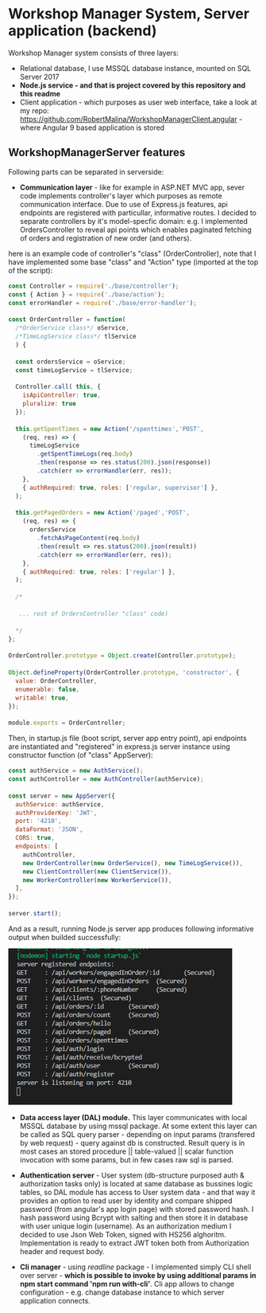 # Workshop Manager System, Server application (backend)
Workshop Manager system consists of three layers:
- Relational database, I use MSSQL database instance, mounted on SQL Server 2017
- <b>Node.js service - and that is project covered by this repository and this readme</b>
- Client application - which purposes as user web interface, take a look at my repo: https://github.com/RobertMalina/WorkshopManagerClient.angular - where Angular 9 based application is stored

## WorkshopManagerServer features
Following parts can be separated in serverside:
- <b>Communication layer</b> - like for example in ASP.NET MVC app, sever code implements controller's layer which purposes as remote communication interface. Due to use of Express.js features, api endpoints are registered with particullar, informative routes. I decided to separate controllers by it's model-specfic domain: e.g. I implemented OrdersController to reveal api points which enables paginated fetching of orders and registration of new order (and others).

here is an example code of controller's "class" (OrderController), note that I have implemented some base "class" and "Action" type (imported at the top of the script):

```js
const Controller = require('./base/controller');
const { Action } = require('./base/action');
const errorHandler = require('./base/error-handler');

const OrderController = function(
  /*OrderService class*/ oService,
  /*TimeLogService class*/ tlService
  ) {

  const ordersService = oService;
  const timeLogService = tlService;
  
  Controller.call( this, {
    isApiController: true,
    pluralize: true
  });

  this.getSpentTimes = new Action('/spenttimes','POST',
    (req, res) => {
      timeLogService
        .getSpentTimeLogs(req.body)
        .then(response => res.status(200).json(response))
        .catch(err => errorHandler(err, res));
    },
    { authRequired: true, roles: ['regular, supervisor'] },
  );

  this.getPagedOrders = new Action('/paged','POST',
    (req, res) => {
      ordersService
        .fetchAsPageContent(req.body)
        .then(result => res.status(200).json(result))
        .catch(err => errorHandler(err, res));
    },
    { authRequired: true, roles: ['regular'] },
  );
  
  /*
  
   ... rest of OrdersController "class" code)
  
  */
};

OrderController.prototype = Object.create(Controller.prototype);

Object.defineProperty(OrderController.prototype, 'constructor', {
  value: OrderController,
  enumerable: false,
  writable: true,
});

module.exports = OrderController;

```

Then, in startup.js file (boot script, server app entry point), api endpoints are instantiated and "registered" in express.js server instance using constructor function (of "class" AppServer):

```js
const authService = new AuthService();
const authController = new AuthController(authService);

const server = new AppServer({
  authService: authService,
  authProviderKey: 'JWT',
  port: '4210',
  dataFormat: 'JSON',
  CORS: true,
  endpoints: [
    authController,
    new OrderController(new OrderService(), new TimeLogService()),
    new ClientController(new ClientService()),
    new WorkerController(new WorkerService()),
  ],
});

server.start();

```

And as a result, running Node.js server app produces following informative output when builded successfully:

![Alt text](/docs/server-boot.PNG?raw=true "Server application post-boot output")

- <b>Data access layer (DAL) module.</b> This layer communicates with local MSSQL database by using mssql package. At some extent this layer can be called as SQL query parser - depending on input params (transfered by web request) - query against db is constructed. Result query is in most cases an stored procedure || table-valued || scalar function invocation with some params, but in few cases raw sql is parsed.

- <b>Authentication server</b> - User system (db-structure purposed auth & authorization tasks only) is located at same database as bussines logic tables, so DAL module has access to User system data - and that way it provides an option to read user by identity and compare shipped password (from angular's app login page) with stored password hash. I hash password using Bcrypt with salting and then store it in database with user unique login (username). As an authorization medium I decided to use Json Web Token, signed with HS256 alghoritm. Implementation is ready to extract JWT token both from Authorization header and request body.

- <b>Cli manager</b> - using <i>readline</i> package - I implemented simply CLI shell over server - <b>which is possible to invoke by using additional params in npm start command 'npm run with-cli'</b>. Cli app allows to change configuration - e.g. change database instance to which server application connects.
